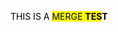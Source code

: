 <body><div class="WordSection1"><p class="MsoNormal"><span style="color:black">THIS IS A<span class="apple-converted-space"> </span><span style="background:yellow">MERGE<span class="apple-converted-space"> </span><b>TES</b></span><b>T</b><p></p></span></p><p class="MsoNormal" style="caret-color: rgb(0, 0, 0);font-variant-caps: normal;orphans: auto;text-align:start;widows: auto;-webkit-text-size-adjust: auto;-webkit-text-stroke-width: 0px;word-spacing:0px"><span style="color:black"> <p></p></span></p><p class="MsoNormal"><span style="color:black">